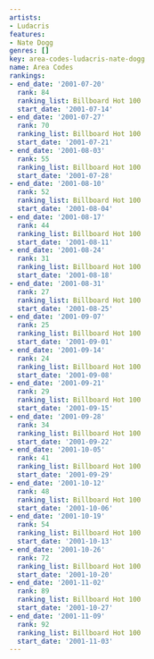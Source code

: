 ```yaml
---
artists:
- Ludacris
features:
- Nate Dogg
genres: []
key: area-codes-ludacris-nate-dogg
name: Area Codes
rankings:
- end_date: '2001-07-20'
  rank: 84
  ranking_list: Billboard Hot 100
  start_date: '2001-07-14'
- end_date: '2001-07-27'
  rank: 70
  ranking_list: Billboard Hot 100
  start_date: '2001-07-21'
- end_date: '2001-08-03'
  rank: 55
  ranking_list: Billboard Hot 100
  start_date: '2001-07-28'
- end_date: '2001-08-10'
  rank: 52
  ranking_list: Billboard Hot 100
  start_date: '2001-08-04'
- end_date: '2001-08-17'
  rank: 44
  ranking_list: Billboard Hot 100
  start_date: '2001-08-11'
- end_date: '2001-08-24'
  rank: 31
  ranking_list: Billboard Hot 100
  start_date: '2001-08-18'
- end_date: '2001-08-31'
  rank: 27
  ranking_list: Billboard Hot 100
  start_date: '2001-08-25'
- end_date: '2001-09-07'
  rank: 25
  ranking_list: Billboard Hot 100
  start_date: '2001-09-01'
- end_date: '2001-09-14'
  rank: 24
  ranking_list: Billboard Hot 100
  start_date: '2001-09-08'
- end_date: '2001-09-21'
  rank: 29
  ranking_list: Billboard Hot 100
  start_date: '2001-09-15'
- end_date: '2001-09-28'
  rank: 34
  ranking_list: Billboard Hot 100
  start_date: '2001-09-22'
- end_date: '2001-10-05'
  rank: 41
  ranking_list: Billboard Hot 100
  start_date: '2001-09-29'
- end_date: '2001-10-12'
  rank: 48
  ranking_list: Billboard Hot 100
  start_date: '2001-10-06'
- end_date: '2001-10-19'
  rank: 54
  ranking_list: Billboard Hot 100
  start_date: '2001-10-13'
- end_date: '2001-10-26'
  rank: 72
  ranking_list: Billboard Hot 100
  start_date: '2001-10-20'
- end_date: '2001-11-02'
  rank: 89
  ranking_list: Billboard Hot 100
  start_date: '2001-10-27'
- end_date: '2001-11-09'
  rank: 92
  ranking_list: Billboard Hot 100
  start_date: '2001-11-03'
---
```


